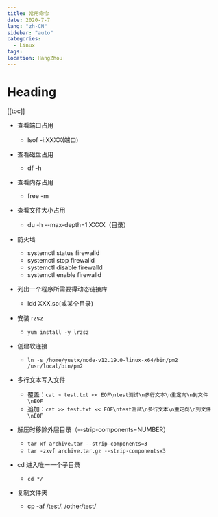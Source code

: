```yaml
---
title: 常用命令
date: 2020-7-7
lang: "zh-CN"
sidebar: "auto"
categories:
  - Linux
tags:
location: HangZhou
---
```


# Heading

[[toc]]

- 查看端口占用

  - lsof -i:XXXX(端口)

- 查看磁盘占用

  - df -h

- 查看内存占用

  - free -m

- 查看文件大小占用

  - du -h --max-depth=1 XXXX（目录）

- 防火墙

  - systemctl status firewalld
  - systemctl stop firewalld
  - systemctl disable firewalld
  - systemctl enable firewalld

- 列出一个程序所需要得动态链接库

  - ldd XXX.so(或某个目录)

- 安装 rzsz

  - `yum install -y lrzsz`

- 创建软连接

  - `ln -s /home/yuetx/node-v12.19.0-linux-x64/bin/pm2 /usr/local/bin/pm2`

- 多行文本写入文件

  - 覆盖：`cat > test.txt << EOF\ntest测试\n多行文本\n重定向\n到文件\nEOF`
  - 追加：`cat >> test.txt << EOF\ntest测试\n多行文本\n重定向\n到文件\nEOF`

- 解压时移除外层目录（--strip-components=NUMBER）

  - `tar xf archive.tar --strip-components=3`
  - `tar -zxvf archive.tar.gz --strip-components=3`

- cd 进入唯一一个子目录
  - `cd */`

- 复制文件夹
  - cp -af /test/. /other/test/